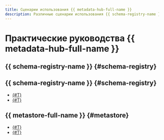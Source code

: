 ```yaml
---
title: Сценарии использования {{ metadata-hub-full-name }}
description: Различные сценарии использования {{ schema-registry-name }} в {{ yandex-cloud }}.
---
```


# Практические руководства {{ metadata-hub-full-name }}

## {{ schema-registry-name }} {#schema-registry}

## {{ schema-registry-name }} {#schema-registry}

* [{#T}](./managed-schema-registry.md)
* [{#T}](./schema-registry-cdc-debezium-kafka.md)

## {{ metastore-full-name }} {#metastore}

* [{#T}](./metastore-import.md)
* [{#T}](./sharing-tables.md)

